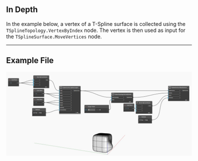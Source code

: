 ## In Depth
In the example below, a vertex of a T-Spline surface is collected using the `TSplineTopology.VertexByIndex` node. The vertex is then used as input for the `TSplineSurface.MoveVertices` node.
___
## Example File

![TSplineTopology.VertexByIndex](./Autodesk.DesignScript.Geometry.TSpline.TSplineTopology.VertexByIndex_img.jpg)